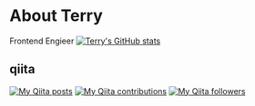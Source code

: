 # About Terry

Frontend Engieer
[![Terry's GitHub stats](https://github-readme-stats.vercel.app/api?username=gunners6518)](https://github.com/anuraghazra/github-readme-stats)

## qiita
[![My Qiita posts](https://qiita-badge.apiapi.app/s/terry_6518/posts.svg)](http://qiita.com/terry_6518)
[![My Qiita contributions](https://qiita-badge.apiapi.app/s/terry_6518/contributions.svg)](http://qiita.com/terry_6518)
[![My Qiita followers](https://qiita-badge.apiapi.app/s/terry_6518/followers.svg)](http://qiita.com/terry_6518)









